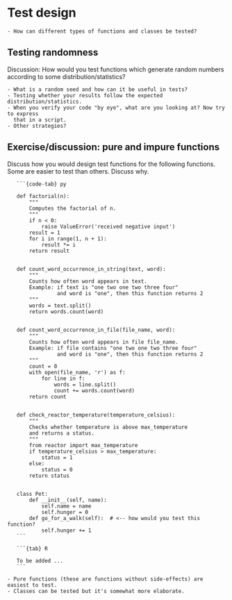 # Test design

```{questions}
- How can different types of functions and classes be tested?
```

## Testing randomness

Discussion: How would you test functions which generate random numbers
according to some distribution/statistics?

```{solution} Hints
- What is a random seed and how can it be useful in tests?
- Testing whether your results follow the expected distribution/statistics.
- When you verify your code "by eye", what are you looking at? Now try to express
  that in a script.
- Other strategies?
```


## Exercise/discussion: pure and impure functions

Discuss how you would design test functions for the following functions.
Some are easier to test than others. Discuss why.

````{tabs}
   ```{code-tab} py

   def factorial(n):
       """
       Computes the factorial of n.
       """
       if n < 0:
           raise ValueError('received negative input')
       result = 1
       for i in range(1, n + 1):
           result *= i
       return result


   def count_word_occurrence_in_string(text, word):
       """
       Counts how often word appears in text.
       Example: if text is "one two one two three four"
                and word is "one", then this function returns 2
       """
       words = text.split()
       return words.count(word)


   def count_word_occurrence_in_file(file_name, word):
       """
       Counts how often word appears in file file_name.
       Example: if file contains "one two one two three four"
                and word is "one", then this function returns 2
       """
       count = 0
       with open(file_name, 'r') as f:
           for line in f:
               words = line.split()
               count += words.count(word)
       return count


   def check_reactor_temperature(temperature_celsius):
       """
       Checks whether temperature is above max_temperature
       and returns a status.
       """
       from reactor import max_temperature
       if temperature_celsius > max_temperature:
           status = 1
       else:
           status = 0
       return status


   class Pet:
       def __init__(self, name):
           self.name = name
           self.hunger = 0
       def go_for_a_walk(self):  # <-- how would you test this function?
           self.hunger += 1
   ```

   ```{tab} R

   To be added ...
   ```
````

```{keypoints}
- Pure functions (these are functions without side-effects) are easiest to test.
- Classes can be tested but it's somewhat more elaborate.
```
